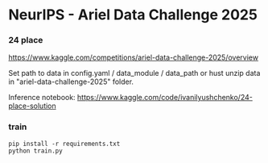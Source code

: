 # NeurIPS - Ariel Data Challenge 2025

### 24 place

https://www.kaggle.com/competitions/ariel-data-challenge-2025/overview

Set path to data in config.yaml / data_module / data_path or hust unzip data in "ariel-data-challenge-2025" folder.

Inference notebook: https://www.kaggle.com/code/ivanilyushchenko/24-place-solution


### train

    pip install -r requirements.txt
    python train.py
